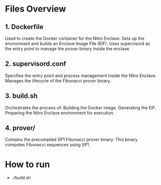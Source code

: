 # Files Overview
## 1. Dockerfile
Used to create the Docker container for the Nitro Enclave.
Sets up the environment and builds an Enclave Image File (EIF).
Uses supervisord as the entry point to manage the prover binary inside the enclave.
## 2. supervisord.conf
Specifies the entry point and process management inside the Nitro Enclave.
Manages the lifecycle of the Fibonacci prover binary.
## 3. build.sh
Orchestrates the process of:
Building the Docker image.
Generating the EIF.
Preparing the Nitro Enclave environment for execution.
## 4. prover/
Contains the precompiled SP1 Fibonacci prover binary.
This binary computes Fibonacci sequences using SP1.

# How to run
- ./build.sh